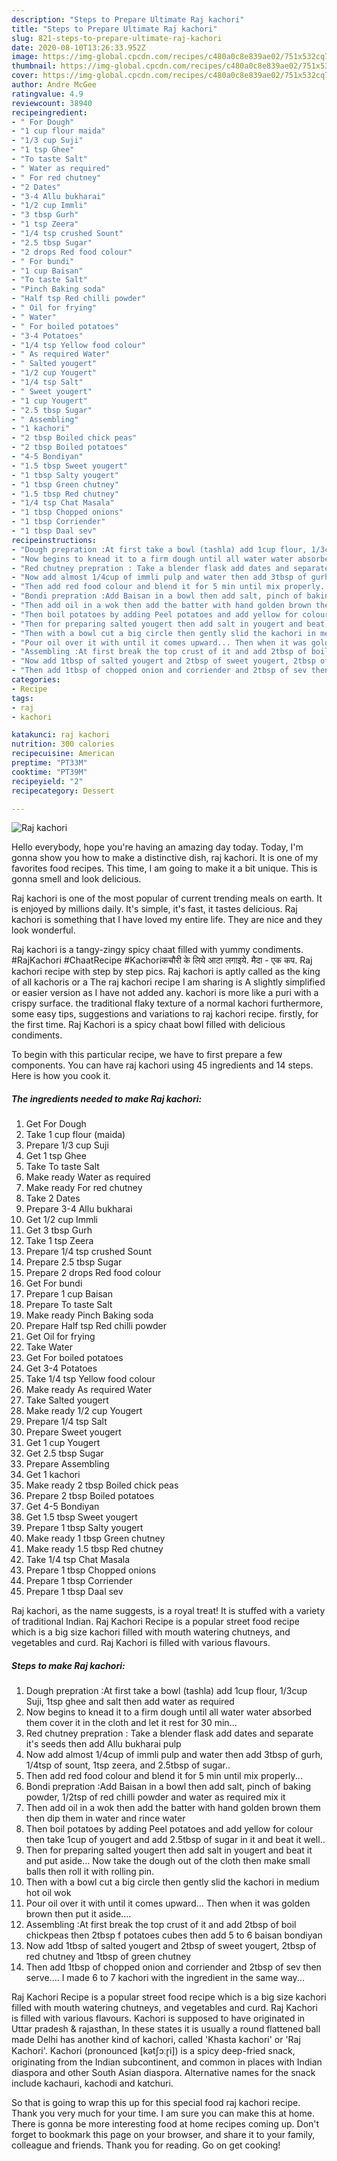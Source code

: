 ```yaml
---
description: "Steps to Prepare Ultimate Raj kachori"
title: "Steps to Prepare Ultimate Raj kachori"
slug: 821-steps-to-prepare-ultimate-raj-kachori
date: 2020-08-10T13:26:33.952Z
image: https://img-global.cpcdn.com/recipes/c480a0c8e839ae02/751x532cq70/raj-kachori-recipe-main-photo.jpg
thumbnail: https://img-global.cpcdn.com/recipes/c480a0c8e839ae02/751x532cq70/raj-kachori-recipe-main-photo.jpg
cover: https://img-global.cpcdn.com/recipes/c480a0c8e839ae02/751x532cq70/raj-kachori-recipe-main-photo.jpg
author: Andre McGee
ratingvalue: 4.9
reviewcount: 38940
recipeingredient:
- " For Dough"
- "1 cup flour maida"
- "1/3 cup Suji"
- "1 tsp Ghee"
- "To taste Salt"
- " Water as required"
- " For red chutney"
- "2 Dates"
- "3-4 Allu bukharai"
- "1/2 cup Immli"
- "3 tbsp Gurh"
- "1 tsp Zeera"
- "1/4 tsp crushed Sount"
- "2.5 tbsp Sugar"
- "2 drops Red food colour"
- " For bundi"
- "1 cup Baisan"
- "To taste Salt"
- "Pinch Baking soda"
- "Half tsp Red chilli powder"
- " Oil for frying"
- " Water"
- " For boiled potatoes"
- "3-4 Potatoes"
- "1/4 tsp Yellow food colour"
- " As required Water"
- " Salted yougert"
- "1/2 cup Yougert"
- "1/4 tsp Salt"
- " Sweet yougert"
- "1 cup Yougert"
- "2.5 tbsp Sugar"
- " Assembling"
- "1 kachori"
- "2 tbsp Boiled chick peas"
- "2 tbsp Boiled potatoes"
- "4-5 Bondiyan"
- "1.5 tbsp Sweet yougert"
- "1 tbsp Salty yougert"
- "1 tbsp Green chutney"
- "1.5 tbsp Red chutney"
- "1/4 tsp Chat Masala"
- "1 tbsp Chopped onions"
- "1 tbsp Corriender"
- "1 tbsp Daal sev"
recipeinstructions:
- "Dough prepration :At first take a bowl (tashla) add 1cup flour, 1/3cup Suji, 1tsp ghee and salt then add water as required"
- "Now begins to knead it to a firm dough until all water water absorbed them cover it in the cloth and let it rest for 30 min..."
- "Red chutney prepration : Take a blender flask add dates and separate it&#39;s seeds then add Allu bukharai pulp"
- "Now add almost 1/4cup of immli pulp and water then add 3tbsp of gurh, 1/4tsp of sount, 1tsp zeera, and 2.5tbsp of sugar.."
- "Then add red food colour and blend it for 5 min until mix properly..."
- "Bondi prepration :Add Baisan in a bowl then add salt, pinch of baking powder, 1/2tsp of red chilli powder and water as required mix it"
- "Then add oil in a wok then add the batter with hand golden brown them then dip them in water and rince water"
- "Then boil potatoes by adding Peel potatoes and add yellow for colour then take 1cup of yougert and add 2.5tbsp of sugar in it and beat it well.."
- "Then for preparing salted yougert then add salt in yougert and beat it and put aside... Now take the dough out of the cloth then make small balls then roll it with rolling pin."
- "Then with a bowl cut a big circle then gently slid the kachori in medium hot oil wok"
- "Pour oil over it with until it comes upward... Then when it was golden brown then put it aside...."
- "Assembling :At first break the top crust of it and add 2tbsp of boil chickpeas then 2tbsp f potatoes cubes then add 5 to 6 baisan bondiyan"
- "Now add 1tbsp of salted yougert and 2tbsp of sweet yougert, 2tbsp of red chutney and 1tbsp of green chutney"
- "Then add 1tbsp of chopped onion and corriender and 2tbsp of sev then serve.... I made 6 to 7 kachori with the ingredient in the same way..."
categories:
- Recipe
tags:
- raj
- kachori

katakunci: raj kachori 
nutrition: 300 calories
recipecuisine: American
preptime: "PT33M"
cooktime: "PT39M"
recipeyield: "2"
recipecategory: Dessert

---
```



![Raj kachori](https://img-global.cpcdn.com/recipes/c480a0c8e839ae02/751x532cq70/raj-kachori-recipe-main-photo.jpg)

Hello everybody, hope you're having an amazing day today. Today, I'm gonna show you how to make a distinctive dish, raj kachori. It is one of my favorites food recipes. This time, I am going to make it a bit unique. This is gonna smell and look delicious.

Raj kachori is one of the most popular of current trending meals on earth. It is enjoyed by millions daily. It's simple, it's fast, it tastes delicious. Raj kachori is something that I have loved my entire life. They are nice and they look wonderful.

Raj kachori is a tangy-zingy spicy chaat filled with yummy condiments. #RajKachori #ChaatRecipe #Kachoriकचौरी के लिये आटा लगाइये. मैदा - एक कप. Raj kachori recipe with step by step pics. Raj kachori is aptly called as the king of all kachoris or a The raj kachori recipe I am sharing is A slightly simplified or easier version as I have not added any. kachori is more like a puri with a crispy surface. the traditional flaky texture of a normal kachori furthermore, some easy tips, suggestions and variations to raj kachori recipe. firstly, for the first time. Raj Kachori is a spicy chaat bowl filled with delicious condiments.


To begin with this particular recipe, we have to first prepare a few components. You can have raj kachori using 45 ingredients and 14 steps. Here is how you cook it.

<!--inarticleads1-->

##### The ingredients needed to make Raj kachori:

1. Get  For Dough
1. Take 1 cup flour (maida)
1. Prepare 1/3 cup Suji
1. Get 1 tsp Ghee
1. Take To taste Salt
1. Make ready  Water as required
1. Make ready  For red chutney
1. Take 2 Dates
1. Prepare 3-4 Allu bukharai
1. Get 1/2 cup Immli
1. Get 3 tbsp Gurh
1. Take 1 tsp Zeera
1. Prepare 1/4 tsp crushed Sount
1. Prepare 2.5 tbsp Sugar
1. Prepare 2 drops Red food colour
1. Get  For bundi
1. Prepare 1 cup Baisan
1. Prepare To taste Salt
1. Make ready Pinch Baking soda
1. Prepare Half tsp Red chilli powder
1. Get  Oil for frying
1. Take  Water
1. Get  For boiled potatoes
1. Get 3-4 Potatoes
1. Take 1/4 tsp Yellow food colour
1. Make ready  As required Water
1. Take  Salted yougert
1. Make ready 1/2 cup Yougert
1. Prepare 1/4 tsp Salt
1. Prepare  Sweet yougert
1. Get 1 cup Yougert
1. Get 2.5 tbsp Sugar
1. Prepare  Assembling
1. Get 1 kachori
1. Make ready 2 tbsp Boiled chick peas
1. Prepare 2 tbsp Boiled potatoes
1. Get 4-5 Bondiyan
1. Get 1.5 tbsp Sweet yougert
1. Prepare 1 tbsp Salty yougert
1. Make ready 1 tbsp Green chutney
1. Make ready 1.5 tbsp Red chutney
1. Take 1/4 tsp Chat Masala
1. Prepare 1 tbsp Chopped onions
1. Prepare 1 tbsp Corriender
1. Prepare 1 tbsp Daal sev


Raj kachori, as the name suggests, is a royal treat! It is stuffed with a variety of traditional Indian. Raj Kachori Recipe is a popular street food recipe which is a big size kachori filled with mouth watering chutneys, and vegetables and curd. Raj Kachori is filled with various flavours. 

<!--inarticleads2-->

##### Steps to make Raj kachori:

1. Dough prepration :At first take a bowl (tashla) add 1cup flour, 1/3cup Suji, 1tsp ghee and salt then add water as required
1. Now begins to knead it to a firm dough until all water water absorbed them cover it in the cloth and let it rest for 30 min...
1. Red chutney prepration : Take a blender flask add dates and separate it&#39;s seeds then add Allu bukharai pulp
1. Now add almost 1/4cup of immli pulp and water then add 3tbsp of gurh, 1/4tsp of sount, 1tsp zeera, and 2.5tbsp of sugar..
1. Then add red food colour and blend it for 5 min until mix properly...
1. Bondi prepration :Add Baisan in a bowl then add salt, pinch of baking powder, 1/2tsp of red chilli powder and water as required mix it
1. Then add oil in a wok then add the batter with hand golden brown them then dip them in water and rince water
1. Then boil potatoes by adding Peel potatoes and add yellow for colour then take 1cup of yougert and add 2.5tbsp of sugar in it and beat it well..
1. Then for preparing salted yougert then add salt in yougert and beat it and put aside... Now take the dough out of the cloth then make small balls then roll it with rolling pin.
1. Then with a bowl cut a big circle then gently slid the kachori in medium hot oil wok
1. Pour oil over it with until it comes upward... Then when it was golden brown then put it aside....
1. Assembling :At first break the top crust of it and add 2tbsp of boil chickpeas then 2tbsp f potatoes cubes then add 5 to 6 baisan bondiyan
1. Now add 1tbsp of salted yougert and 2tbsp of sweet yougert, 2tbsp of red chutney and 1tbsp of green chutney
1. Then add 1tbsp of chopped onion and corriender and 2tbsp of sev then serve.... I made 6 to 7 kachori with the ingredient in the same way...


Raj Kachori Recipe is a popular street food recipe which is a big size kachori filled with mouth watering chutneys, and vegetables and curd. Raj Kachori is filled with various flavours. Kachori is supposed to have originated in Uttar pradesh &amp; rajasthan, In these states it is usually a round flattened ball made Delhi has another kind of kachori, called &#39;Khasta kachori&#39; or &#39;Raj Kachori&#39;. Kachori (pronounced [kətʃɔːɽi]) is a spicy deep-fried snack, originating from the Indian subcontinent, and common in places with Indian diaspora and other South Asian diaspora. Alternative names for the snack include kachauri, kachodi and katchuri. 

So that is going to wrap this up for this special food raj kachori recipe. Thank you very much for your time. I am sure you can make this at home. There is gonna be more interesting food at home recipes coming up. Don't forget to bookmark this page on your browser, and share it to your family, colleague and friends. Thank you for reading. Go on get cooking!
